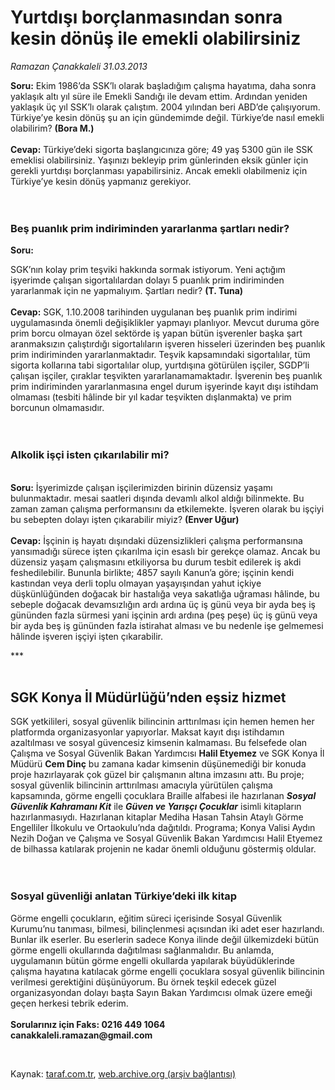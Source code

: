 # Yurtdışı borçlanmasından sonra kesin dönüş ile emekli olabilirsiniz

*Ramazan Çanakkaleli 31.03.2013*

<div class="yazi"><p><b>Soru:</b> Ekim 1986’da SSK’lı olarak başladığım çalışma hayatıma, daha sonra yaklaşık altı yıl süre ile Emekli Sandığı ile devam ettim. Ardından yeniden yaklaşık üç yıl SSK’lı olarak çalıştım. 2004 yılından beri ABD’de çalışıyorum. Türkiye’ye kesin dönüş şu an için gündemimde değil. Türkiye’de nasıl emekli olabilirim? <b>(Bora M.)<br/><br/></b><b>Cevap:</b> Türkiye’deki sigorta başlangıcınıza göre; 49 yaş 5300 gün ile SSK emeklisi olabilirsiniz. Yaşınızı bekleyip prim günlerinden eksik günler için gerekli yurtdışı borçlanması yapabilirsiniz. Ancak emekli olabilmeniz için Türkiye’ye kesin dönüş yapmanız gerekiyor. <br/><br/><br/></p>
<h3>Beş puanlık prim indiriminden yararlanma şartları nedir?</h3><b>
<p>Soru:</p></b> SGK’nın kolay prim teşviki hakkında sormak istiyorum. Yeni açtığım işyerimde çalışan sigortalılardan dolayı 5 puanlık prim indiriminden yararlanmak için ne yapmalıyım. Şartları nedir? <b>(T. Tuna)<br/><br/></b><b>Cevap:</b> SGK, 1.10.2008 tarihinden uygulanan beş puanlık prim indirimi uygulamasında önemli değişiklikler yapmayı planlıyor. Mevcut duruma göre prim borcu olmayan özel sektörde iş yapan bütün işverenler başka şart aranmaksızın çalıştırdığı sigortalıların işveren hisseleri üzerinden beş puanlık prim indiriminden yararlanmaktadır. Teşvik kapsamındaki sigortalılar, tüm sigorta kollarına tabi sigortalılar olup, yurtdışına götürülen işçiler, SGDP’li çalışan işçiler, çıraklar teşvikten yararlanamamaktadır. İşverenin beş puanlık prim indiriminden yararlanmasına engel durum işyerinde kayıt dışı istihdam olmaması (tesbiti hâlinde bir yıl kadar teşvikten dışlanmakta) ve prim borcunun olmamasıdır. <br/><br/><br/>
<h3>Alkolik işçi isten çıkarılabilir mi?</h3>
<p><b><br/>Soru:</b> İşyerimizde çalışan işçilerimizden birinin düzensiz yaşamı bulunmaktadır. mesai saatleri dışında devamlı alkol aldığı bilinmekte. Bu zaman zaman çalışma performansını da etkilemekte. İşveren olarak bu işçiyi bu sebepten dolayı işten çıkarabilir miyiz? <b>(Enver Uğur)<br/><br/></b><b>Cevap:</b> İşçinin iş hayatı dışındaki düzensizlikleri çalışma performansına yansımadığı sürece işten çıkarılma için esaslı bir gerekçe olamaz. Ancak bu düzensiz yaşam çalışmasını etkiliyorsa bu durum tesbit edilerek iş akdi feshedilebilir. Bununla birlikte; 4857 sayılı Kanun’a göre; işçinin kendi kastından veya derli toplu olmayan yaşayışından yahut içkiye düşkünlüğünden doğacak bir hastalığa veya sakatlığa uğraması hâlinde, bu sebeple doğacak devamsızlığın ardı ardına üç iş günü veya bir ayda beş iş gününden fazla sürmesi yani işçinin ardı ardına (peş peşe) üç iş günü veya bir ayda beş iş gününden fazla istirahat alması ve bu nedenle işe gelmemesi hâlinde işveren işçiyi işten çıkarabilir. </p>
<p>***<br/><br/></p>
<h2>SGK Konya İl Müdürlüğü’nden eşsiz hizmet</h2>
<p>SGK yetkilileri, sosyal güvenlik bilincinin arttırılması için hemen hemen her platformda organizasyonlar yapıyorlar. Maksat kayıt dışı istihdamın azaltılması ve sosyal güvencesiz kimsenin kalmaması. Bu felsefede olan Çalışma ve Sosyal Güvenlik Bakan Yardımcısı <b>Halil Etyemez</b> ve SGK Konya İl Müdürü <b>Cem Dinç</b> bu zamana kadar kimsenin düşünemediği bir konuda proje hazırlayarak çok güzel bir çalışmanın altına imzasını attı. Bu proje; sosyal güvenlik bilincinin arttırılması amacıyla yürütülen çalışma kapsamında, görme engelli çocuklara Braille alfabesi ile hazırlanan <b><i>Sosyal Güvenlik Kahramanı Kit</i></b> ile <b><i>Güven ve Yarışçı Çocuklar</i></b> isimli kitapların hazırlanmasıydı. Hazırlanan kitaplar Mediha Hasan Tahsin Ataylı Görme Engelliler İlkokulu ve Ortaokulu’nda dağıtıldı. Programa; Konya Valisi Aydın Nezih Doğan ve Çalışma ve Sosyal Güvenlik Bakan Yardımcısı Halil Etyemez de bilhassa katılarak projenin ne kadar önemli olduğunu göstermiş oldular. <br/><br/><br/></p>
<h3>Sosyal güvenliği anlatan Türkiye’deki ilk kitap</h3>
<p>Görme engelli çocukların, eğitim süreci içerisinde Sosyal Güvenlik Kurumu’nu tanıması, bilmesi, bilinçlenmesi açısından iki adet eser hazırlandı. Bunlar ilk eserler. Bu eserlerin sadece Konya ilinde değil ülkemizdeki bütün görme engelli okullarında dağıtılması sağlanmalıdır. Bu anlamda, uygulamanın bütün görme engelli okullarda yapılarak büyüdüklerinde çalışma hayatına katılacak görme engelli çocuklara sosyal güvenlik bilincinin verilmesi gerektiğini düşünüyorum. Bu örnek teşkil edecek güzel organizasyondan dolayı başta Sayın Bakan Yardımcısı olmak üzere emeği geçen herkesi tebrik ederim.<br/><br/><b>Sorularınız için Faks: 0216 449 1064<br/></b><b>canakkaleli.ramazan@gmail.com</b></p>
<p> </p>
</div>

Kaynak: [taraf.com.tr](http://www.taraf.com.tr:80/ramazan-canakkaleli/makale-yurtdisi-borclanmasindan-sonra-kesin-donus-ile.htm), [web.archive.org (arşiv bağlantısı)](http://web.archive.org/web/20131220051432/http://www.taraf.com.tr:80/ramazan-canakkaleli/makale-yurtdisi-borclanmasindan-sonra-kesin-donus-ile.htm)

